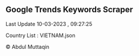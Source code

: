 

## Google Trends Keywords Scraper 
 
Last Update 10-03-2023 , 09:27:25

Country List :
VIETNAM.json



© Abdul Muttaqin 
